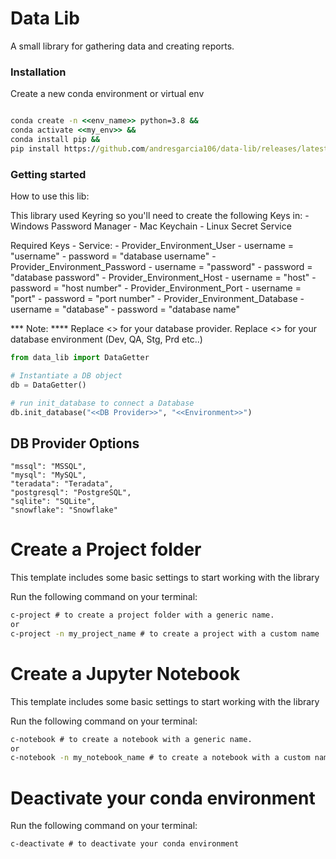 # Data Lib
A small library for gathering data and creating reports.

### Installation
Create a new conda environment or virtual env
```cmd

conda create -n <<env_name>> python=3.8 && 
conda activate <<my_env>> && 
conda install pip &&
pip install https://github.com/andresgarcia106/data-lib/releases/latest/download/data-lib.tar.gz

```

### Getting started

How to use this lib:

This library used Keyring so you'll need to create the following Keys in:
    - Windows Password Manager
    - Mac Keychain
    - Linux Secret Service

Required Keys
    - Service:
        - Provider_Environment_User
            - username = "username"
            - password = "database username"
        - Provider_Environment_Password
            - username = "password"
            - password = "database password"
        - Provider_Environment_Host
            - username = "host"
            - password = "host number"
        - Provider_Environment_Port
            - username = "port"
            - password = "port number"
        - Provider_Environment_Database
            - username = "database"
            - password = "database name"

*** Note: **** 
Replace <<Provider>> for your database provider.
Replace <<Environment>> for your database environment (Dev, QA, Stg, Prd etc..)


```Python
from data_lib import DataGetter

# Instantiate a DB object
db = DataGetter()

# run init_database to connect a Database
db.init_database("<<DB Provider>>", "<<Environment>>")

```

## DB Provider Options 
```
"mssql": "MSSQL",
"mysql": "MySQL",
"teradata": "Teradata",
"postgresql": "PostgreSQL",
"sqlite": "SQLite",
"snowflake": "Snowflake"
```

# Create a Project folder

This template includes some basic settings to start working with the library

Run the following command on your terminal:
```cmd
c-project # to create a project folder with a generic name.
or
c-project -n my_project_name # to create a project with a custom name
```

# Create a Jupyter Notebook

This template includes some basic settings to start working with the library

Run the following command on your terminal:
```cmd
c-notebook # to create a notebook with a generic name.
or
c-notebook -n my_notebook_name # to create a notebook with a custom name

```

# Deactivate your conda environment

Run the following command on your terminal:
```cmd
c-deactivate # to deactivate your conda environment

```


